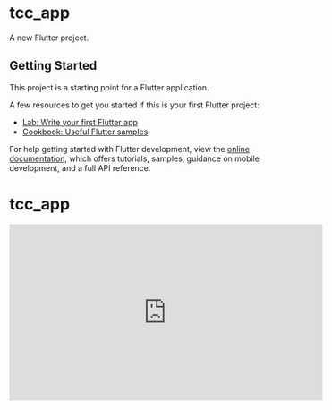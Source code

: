 # tcc_app

A new Flutter project.

## Getting Started

This project is a starting point for a Flutter application.

A few resources to get you started if this is your first Flutter project:

- [Lab: Write your first Flutter app](https://docs.flutter.dev/get-started/codelab)
- [Cookbook: Useful Flutter samples](https://docs.flutter.dev/cookbook)

For help getting started with Flutter development, view the
[online documentation](https://docs.flutter.dev/), which offers tutorials,
samples, guidance on mobile development, and a full API reference.
# tcc_app

<iframe width="560" height="315" src="https://www.youtube.com/embed/bIHjkbhQmd8" frameborder="0" allow="accelerometer; autoplay; clipboard-write; encrypted-media; gyroscope; picture-in-picture" allowfullscreen></iframe>

